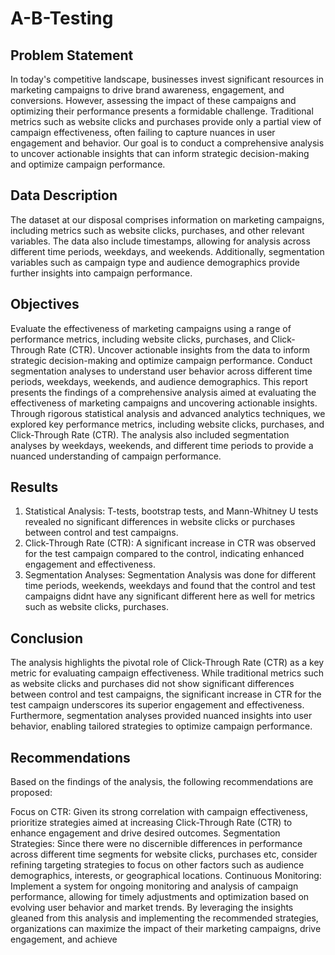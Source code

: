 # A-B-Testing



## Problem Statement

In today's competitive landscape, businesses invest significant resources in marketing campaigns to drive brand awareness, engagement, and conversions. However, assessing the impact of these campaigns and optimizing their performance presents a formidable challenge. Traditional metrics such as website clicks and purchases provide only a partial view of campaign effectiveness, often failing to capture nuances in user engagement and behavior. Our goal is to conduct a comprehensive analysis to uncover actionable insights that can inform strategic decision-making and optimize campaign performance.

## Data Description

The dataset at our disposal comprises information on marketing campaigns, including metrics such as website clicks, purchases, and other relevant variables. The data also include timestamps, allowing for analysis across different time periods, weekdays, and weekends. Additionally, segmentation variables such as campaign type and audience demographics provide further insights into campaign performance.

## Objectives

Evaluate the effectiveness of marketing campaigns using a range of performance metrics, including website clicks, purchases, and Click-Through Rate (CTR).
Uncover actionable insights from the data to inform strategic decision-making and optimize campaign performance.
Conduct segmentation analyses to understand user behavior across different time periods, weekdays, weekends, and audience demographics.
This report presents the findings of a comprehensive analysis aimed at evaluating the effectiveness of marketing campaigns and uncovering actionable insights. Through rigorous statistical analysis and advanced analytics techniques, we explored key performance metrics, including website clicks, purchases, and Click-Through Rate (CTR). The analysis also included segmentation analyses by weekdays, weekends, and different time periods to provide a nuanced understanding of campaign performance.

## Results

1. Statistical Analysis:
   T-tests, bootstrap tests, and Mann-Whitney U tests revealed no significant differences in website clicks or purchases between control and test campaigns.
2. Click-Through Rate (CTR):
A significant increase in CTR was observed for the test campaign compared to the control, indicating enhanced engagement and effectiveness.
3. Segmentation Analyses:
 Segmentation Analysis was done for different time periods, weekends, weekdays and found that the control and test campaigns didnt have any significant different here as well for metrics such as website clicks, purchases.

## Conclusion

The analysis highlights the pivotal role of Click-Through Rate (CTR) as a key metric for evaluating campaign effectiveness. While traditional metrics such as website clicks and purchases did not show significant differences between control and test campaigns, the significant increase in CTR for the test campaign underscores its superior engagement and effectiveness. Furthermore, segmentation analyses provided nuanced insights into user behavior, enabling tailored strategies to optimize campaign performance.

## Recommendations

Based on the findings of the analysis, the following recommendations are proposed:

Focus on CTR: Given its strong correlation with campaign effectiveness, prioritize strategies aimed at increasing Click-Through Rate (CTR) to enhance engagement and drive desired outcomes.
Segmentation Strategies: Since there were no discernible differences in performance across different time segments for website clicks, purchases etc, consider refining  targeting strategies to focus on other factors such as audience demographics, interests, or geographical locations.
Continuous Monitoring: Implement a system for ongoing monitoring and analysis of campaign performance, allowing for timely adjustments and optimization based on evolving user behavior and market trends.
By leveraging the insights gleaned from this analysis and implementing the recommended strategies, organizations can maximize the impact of their marketing campaigns, drive engagement, and achieve
